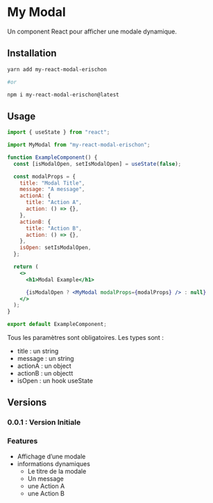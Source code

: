 # My Modal

Un component React pour afficher une modale dynamique.

## Installation

```powershell
yarn add my-react-modal-erischon

#or

npm i my-react-modal-erischon@latest
```

## Usage

```jsx
import { useState } from "react";

import MyModal from "my-react-modal-erischon";

function ExampleComponent() {
  const [isModalOpen, setIsModalOpen] = useState(false);

  const modalProps = {
    title: "Modal Title",
    message: "A message",
    actionA: {
      title: "Action A",
      action: () => {},
    },
    actionB: {
      title: "Action B",
      action: () => {},
    },
    isOpen: setIsModalOpen,
  };

  return (
    <>
      <h1>Modal Example</h1>

      {isModalOpen ? <MyModal modalProps={modalProps} /> : null}
    </>
  );
}

export default ExampleComponent;
```

Tous les paramètres sont obligatoires. Les types sont :

- title : un string
- message : un string
- actionA : un object
- actionB : un objectt
- isOpen : un hook useState

## Versions

### 0.0.1 : Version Initiale

### Features

- Affichage d’une modale
- informations dynamiques
    - Le titre de la modale
    - Un message
    - une Action A
    - une Action B